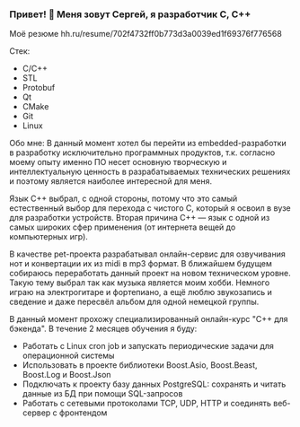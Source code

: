 ### Привет! 👋 Меня зовут Сергей, я разработчик C, C++

Моё резюме hh.ru/resume/702f4732ff0b773d3a0039ed1f69376f776568

Стек:
- C/C++
- STL
- Protobuf
- Qt
- CMake
- Git
- Linux

Обо мне:
В данный момент хотел бы перейти из embedded-разработки в разработку исключительно программных продуктов, т.к. согласно моему опыту именно ПО несет основную творческую и интеллектуальную ценность в разрабатываемых технических решениях и поэтому является наиболее интересной для меня.

Язык C++ выбрал, с одной стороны, потому что это самый естественный выбор для перехода с чистого C, который я освоил в вузе для разработки устройств. Вторая причина C++ — язык с одной из самых широких сфер применения (от интернета вещей до компьютерных игр).

В качестве pet-проекта разрабатывал онлайн-сервис для озвучивания нот и конвертации их из midi в mp3 формат. В ближайшем будущем собираюсь переработать данный проект на новом техническом уровне. Такую тему выбрал так как музыка является моим хобби. Немного играю на электрогитаре и фортепиано, а ещё люблю звукозапись и сведение и даже пересвёл альбом для одной немецкой группы.

В данный момент прохожу специализированный онлайн-курс "C++ для бэкенда". В течение 2 месяцев обучения я буду:
- Работать с Linux cron job и запускать периодические задачи для операционной системы
- Использовать в проекте библиотеки Boost.Asio, Boost.Beast, Boost.Log и Boost.Json
- Подключать к проекту базу данных PostgreSQL: сохранять и читать данные из БД при помощи SQL-запросов
- Работать с сетевыми протоколами TCP, UDP, HTTP и соединять веб-сервер с фронтендом

<!--
**bogaev/bogaev** is a ✨ _special_ ✨ repository because its `README.md` (this file) appears on your GitHub profile.

Here are some ideas to get you started:

- 🔭 I’m currently working on ...
- 🌱 I’m currently learning ...
- 👯 I’m looking to collaborate on ...
- 🤔 I’m looking for help with ...
- 💬 Ask me about ...
- 📫 How to reach me: ...
- 😄 Pronouns: ...
- ⚡ Fun fact: ...
-->
